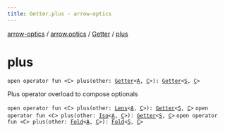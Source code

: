 ```yaml
---
title: Getter.plus - arrow-optics
---
```


[arrow-optics](../../index.html) / [arrow.optics](../index.html) / [Getter](index.html) / [plus](./plus.html)

# plus

`open operator fun <C> plus(other: `[`Getter`](index.html)`<`[`A`](index.html#A)`, `[`C`](plus.html#C)`>): `[`Getter`](index.html)`<`[`S`](index.html#S)`, `[`C`](plus.html#C)`>`

Plus operator overload to compose optionals

`open operator fun <C> plus(other: `[`Lens`](../-lens.html)`<`[`A`](index.html#A)`, `[`C`](plus.html#C)`>): `[`Getter`](index.html)`<`[`S`](index.html#S)`, `[`C`](plus.html#C)`>`
`open operator fun <C> plus(other: `[`Iso`](../-iso.html)`<`[`A`](index.html#A)`, `[`C`](plus.html#C)`>): `[`Getter`](index.html)`<`[`S`](index.html#S)`, `[`C`](plus.html#C)`>`
`open operator fun <C> plus(other: `[`Fold`](../-fold/index.html)`<`[`A`](index.html#A)`, `[`C`](plus.html#C)`>): `[`Fold`](../-fold/index.html)`<`[`S`](index.html#S)`, `[`C`](plus.html#C)`>`
